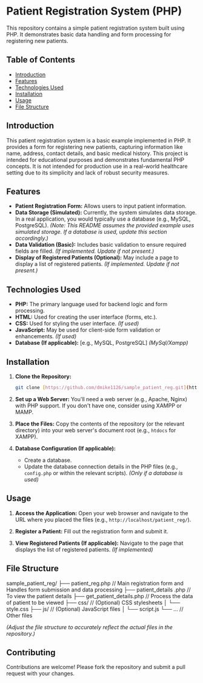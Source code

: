 # Patient Registration System (PHP)

This repository contains a simple patient registration system built using PHP. It demonstrates basic data handling and form processing for registering new patients.

## Table of Contents

- [Introduction](#introduction)
- [Features](#features)
- [Technologies Used](#technologies-used)
- [Installation](#installation)
- [Usage](#usage)
- [File Structure](#file-structure)


## Introduction

This patient registration system is a basic example implemented in PHP. It provides a form for registering new patients, capturing information like name, address, contact details, and basic medical history.  This project is intended for educational purposes and demonstrates fundamental PHP concepts.  It is not intended for production use in a real-world healthcare setting due to its simplicity and lack of robust security measures.

## Features

*   **Patient Registration Form:**  Allows users to input patient information.
*   **Data Storage (Simulated):**  Currently, the system simulates data storage.  In a real application, you would typically use a database (e.g., MySQL, PostgreSQL).  *(Note: This README assumes the provided example uses simulated storage. If a database is used, update this section accordingly.)*
*   **Data Validation (Basic):**  Includes basic validation to ensure required fields are filled. *(If implemented. Update if not present.)*
*   **Display of Registered Patients (Optional):**  May include a page to display a list of registered patients. *(If implemented. Update if not present.)*

## Technologies Used

*   **PHP:** The primary language used for backend logic and form processing.
*   **HTML:** Used for creating the user interface (forms, etc.).
*   **CSS:** Used for styling the user interface. *(If used)*
*   **JavaScript:**  May be used for client-side form validation or enhancements. *(If used)*
*   **Database (If applicable):** [e.g., MySQL, PostgreSQL]  *(MySql/Xampp)*

## Installation

1.  **Clone the Repository:**
    ```bash
    git clone [https://github.com/dmike1126/sample_patient_reg.git](https://www.google.com/search?q=https://github.com/dmike1126/sample_patient_reg.git)
    ```

2.  **Set up a Web Server:** You'll need a web server (e.g., Apache, Nginx) with PHP support.  If you don't have one, consider using XAMPP or MAMP.

3.  **Place the Files:** Copy the contents of the repository (or the relevant directory) into your web server's document root (e.g., `htdocs` for XAMPP).

4.  **Database Configuration (If applicable):**
    -   Create a database.
    -   Update the database connection details in the PHP files (e.g., `config.php` or within the relevant scripts). *(Only if a database is used)*

## Usage

1.  **Access the Application:** Open your web browser and navigate to the URL where you placed the files (e.g., `http://localhost/patient_reg/`).

2.  **Register a Patient:** Fill out the registration form and submit it.

3.  **View Registered Patients (If applicable):**  Navigate to the page that displays the list of registered patients. *(If implemented)*

## File Structure

sample_patient_reg/
├── patient_reg.php         // Main registration form and Handles form submission and data processing
├── patient_details .php // To view the patient details
├── get_patient_details.php  // Process the data of patient to be viewed
├── css/              // (Optional) CSS stylesheets
│   └── style.css
├── js/               // (Optional) JavaScript files
│   └── script.js
└── ...               // Other files


*(Adjust the file structure to accurately reflect the actual files in the repository.)*

## Contributing

Contributions are welcome! Please fork the repository and submit a pull request with your changes.

